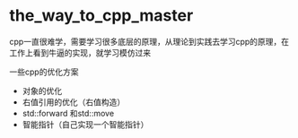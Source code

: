# the_way_to_cpp_master

cpp一直很难学，需要学习很多底层的原理，从理论到实践去学习cpp的原理，在工作上看到牛逼的实现，就学习模仿过来

一些cpp的优化方案

- 对象的优化
- 右值引用的优化（右值构造）
- std::forward 和std::move
- 智能指针（自己实现一个智能指针）
